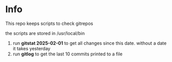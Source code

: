 # Info

This repo keeps scripts to check gitrepos

the scripts are stored in /usr/local/bin

1. run **gitstat 2025-02-01** to get all changes since this date. without a date it takes yesterday
2. run **gitlog** to get the last 10 commits printed to a file
